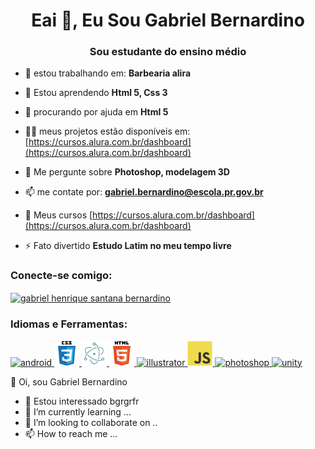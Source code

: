 <h1 align="center">Eai 👋, Eu Sou Gabriel Bernardino</h1>

<h3 align="center">Sou estudante do ensino médio</h3>

- 🔭 estou trabalhando em: **Barbearia alira**

- 🌱 Estou aprendendo **Html 5, Css 3**

- 🤝 procurando por ajuda em **Html 5**

- 👨‍💻 meus projetos estão disponíveis em: [https://cursos.alura.com.br/dashboard](https://cursos.alura.com.br/dashboard)

- 💬 Me pergunte sobre **Photoshop, modelagem 3D**

- 📫 me contate por: **gabriel.bernardino@escola.pr.gov.br**

- 📄 Meus cursos [https://cursos.alura.com.br/dashboard](https://cursos.alura.com.br/dashboard)

- ⚡ Fato divertido **Estudo Latim no meu tempo livre**

<h3 align=" left">Conecte-se comigo:</h3>

<p align="esquerda">

<a href="https://fb.com/gabriel henrique santana bernardino" target="blank"><img align="center" src="https://raw.githubusercontent.com/rahuldkjain/github-profile- readme-generator/master/src/images/icons/Social/facebook.svg" alt="gabriel henrique santana bernardino" height="30" width="40" /></a>

</p>

<h3 align= "left">Idiomas e Ferramentas:</h3>

<p align="left"> <a href="https://developer.android.com" target="_blank" rel="noreferrer"> <img src="https://raw.githubusercontent.com/devicons /devicon/master/icons/android/android-original-wordmark.svg" alt="android" width="40" height="40"/> </a> <a href="https://www.w3schools .com/css/" target="_blank" rel="noreferrer"> <img src="https://raw.githubusercontent.com/devicons/devicon/master/icons/css3/css3-original-wordmark.svg" alt="css3" width="40" height="40"/> </a> <a href="https://www.electronjs.org" target="_blank" rel="noreferrer"><img src="https://raw.githubusercontent.com/devicons/devicon/master/icons/electron/electron-original.svg" alt="electron" width="40" height="40"/> </ a> <a href="https://www.w3.org/html/" target="_blank" rel="noreferrer"> <img src="https://raw.githubusercontent.com/devicons/devicon/ master/icons/html5/html5-original-wordmark.svg" alt="html5" width="40" height="40"/> </a> <a href="https://www.adobe.com/ in/products/illustrator.html" target="_blank" rel="noreferrer"> <img src="https://www.vectorlogo.zone/logos/adobe_illustrator/adobe_illustrator-icon.svg" alt="illustrator"width="40" height="40"/> </a> <a href="https://developer.mozilla.org/en-US/docs/Web/JavaScript" target="_blank" rel="noreferrer "> <img src="https://raw.githubusercontent.com/devicons/devicon/master/icons/javascript/javascript-original.svg" alt="javascript" width="40" height="40"/> </a> <a href="https://www.photoshop.com/en" target="_blank" rel="noreferrer"> <img src="https://raw.githubusercontent.com/devicons/devicon /master/icons/photoshop/photoshop-line.svg" alt="photoshop" width="40" height="40"/> </a> <a href="https://unity.com/"target="_blank" rel="noreferrer"> <img src="https://www.vectorlogo.zone/logos/unity3d/unity3d-icon.svg" alt="unity" width="40" height="40 "/> </a> </p>







👋 Oi, sou Gabriel Bernardino
- 👀 Estou interessado bgrgrfr
- 🌱 I’m currently learning ...
- 💞️ I’m looking to collaborate on ..
- 📫 How to reach me ...

<!---
gabghsb10/gabghsb10 is a ✨ special ✨ repository because its `README.md` (this file) appears on your GitHub profile.
You can click the Preview link to take a look at your changes.
--->
